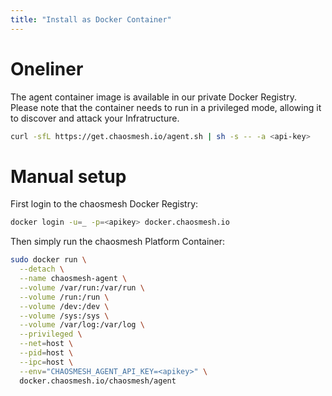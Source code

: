 ```yaml
---
title: "Install as Docker Container"
---
```


# Oneliner 

The agent container image is available in our private Docker Registry.
Please note that the container needs to run in a privileged mode, allowing it to discover and attack your Infratructure.

```sh
curl -sfL https://get.chaosmesh.io/agent.sh | sh -s -- -a <api-key>
```

# Manual setup

First login to the chaosmesh Docker Registry:

```sh
docker login -u=_ -p=<apikey> docker.chaosmesh.io
```

Then simply run the chaosmesh Platform Container:

```sh
sudo docker run \
  --detach \
  --name chaosmesh-agent \
  --volume /var/run:/var/run \
  --volume /run:/run \
  --volume /dev:/dev \
  --volume /sys:/sys \
  --volume /var/log:/var/log \
  --privileged \
  --net=host \
  --pid=host \
  --ipc=host \
  --env="CHAOSMESH_AGENT_API_KEY=<apikey>" \
  docker.chaosmesh.io/chaosmesh/agent
```
